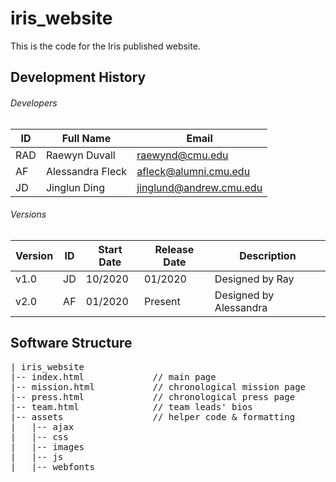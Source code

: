 # iris_website

This is the code for the Iris published website.

## Development History

###### Developers
| ID | Full Name | Email |
| --- | --- | --- |
| RAD | Raewyn Duvall | raewynd@cmu.edu |
| AF | Alessandra Fleck | afleck@alumni.cmu.edu |
| JD | Jinglun Ding | jinglund@andrew.cmu.edu |

###### Versions

| Version | ID | Start Date | Release Date | Description |
| --- | --- | --- | --- | --- |
| v1.0 | JD | 10/2020 | 01/2020 | Designed by Ray |
| v2.0 | AF | 01/2020 | Present | Designed by Alessandra |

## Software Structure

<pre>
| iris_website
|-- index.html             // main page
|-- mission.html           // chronological mission page
|-- press.html             // chronological press page
|-- team.html              // team leads' bios
|-- assets                 // helper code & formatting
|   |-- ajax
|   |-- css
|   |-- images
|   |-- js
|   |-- webfonts
</pre>

